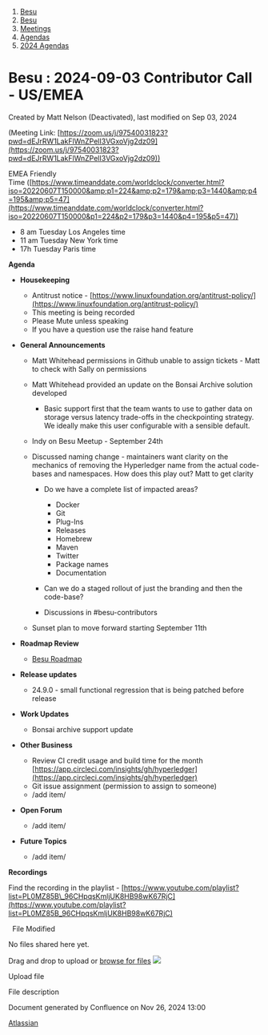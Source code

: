 1. [Besu](index.html)
2. [Besu](Besu_22151173.html)
3. [Meetings](Meetings_22153838.html)
4. [Agendas](Agendas_22153868.html)
5. [2024 Agendas](2024-Agendas_22156506.html)

# Besu : 2024-09-03 Contributor Call - US/EMEA

Created by Matt Nelson (Deactivated), last modified on Sep 03, 2024

(Meeting Link: ⁨[https://zoom.us/j/97540031823?pwd=dEJrRW1LakFlWnZPelI3VGxoVjg2dz09](https://zoom.us/j/97540031823?pwd=dEJrRW1LakFlWnZPelI3VGxoVjg2dz09))

EMEA Friendly Time ([https://www.timeanddate.com/worldclock/converter.html?iso=20220607T150000&amp;p1=224&amp;p2=179&amp;p3=1440&amp;p4=195&amp;p5=47](https://www.timeanddate.com/worldclock/converter.html?iso=20220607T150000&p1=224&p2=179&p3=1440&p4=195&p5=47))

- 8 am Tuesday Los Angeles time
- 11 am Tuesday New York time
- 17h Tuesday Paris time

**Agenda**

- **Housekeeping**
  
  - Antitrust notice - [https://www.linuxfoundation.org/antitrust-policy/](https://www.linuxfoundation.org/antitrust-policy/)
  - This meeting is being recorded
  - Please Mute unless speaking
  - If you have a question use the raise hand feature
- **General Announcements**
  
  - Matt Whitehead permissions in Github unable to assign tickets - Matt to check with Sally on permissions
  - Matt Whitehead provided an update on the Bonsai Archive solution developed 
    
    - Basic support first that the team wants to use to gather data on storage versus latency trade-offs in the checkpointing strategy. We ideally make this user configurable with a sensible default.
  - Indy on Besu Meetup - September 24th
  - Discussed naming change - maintainers want clarity on the mechanics of removing the Hyperledger name from the actual code-bases and namespaces. How does this play out? Matt to get clarity  
    
    - Do we have a complete list of impacted areas?
      
      - Docker
      - Git
      - Plug-Ins
      - Releases
      - Homebrew
      - Maven
      - Twitter
      - Package names
      - Documentation
    - Can we do a staged rollout of just the branding and then the code-base?
    - Discussions in #besu-contributors
  - Sunset plan to move forward starting September 11th
- **Roadmap Review** 
  
  - [Besu Roadmap](https://lf-hyperledger.atlassian.net/wiki/pages/viewpage.action?pageId=22154278)
- **Release updates**
  
  - 24.9.0 - small functional regression that is being patched before release
- **Work Updates**
  
  - Bonsai archive support update
- **Other Business**
  
  - Review CI credit usage and build time for the month [https://app.circleci.com/insights/gh/hyperledger](https://app.circleci.com/insights/gh/hyperledger)
  - Git issue assignment (permission to assign to someone)
  - /add item/
- **Open Forum**
  
  - /add item/
- **Future Topics**
  
  - /add item/

**Recordings**

Find the recording in the playlist - [https://www.youtube.com/playlist?list=PL0MZ85B\_96CHpqsKmljUK8HB98wK67RjC](https://www.youtube.com/playlist?list=PL0MZ85B_96CHpqsKmljUK8HB98wK67RjC)

  File Modified

No files shared here yet.

Drag and drop to upload or [browse for files]() ![](images/icons/wait.gif)

Upload file

File description

Document generated by Confluence on Nov 26, 2024 13:00

[Atlassian](http://www.atlassian.com/)
